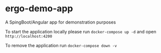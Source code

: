# ergo-demo-app
A SpingBoot/Angular app for demonstration purposes

To start the application locally please run `docker-compose up -d` and open `http://localhost:4200`

To remove the application run `docker-compose down -v`
